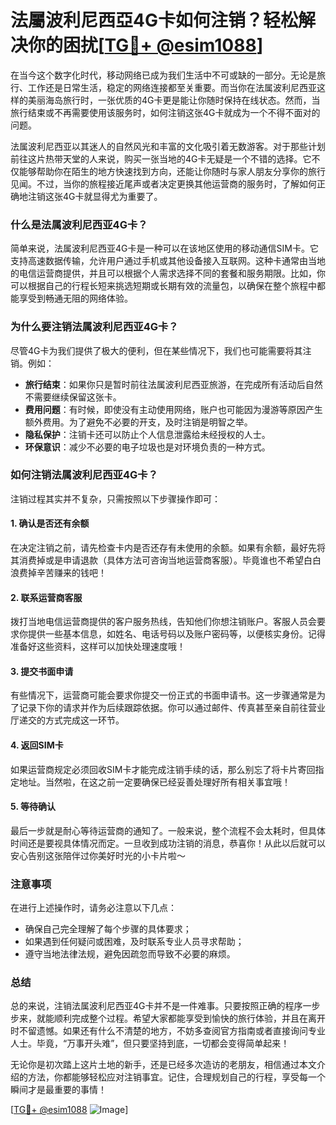 # 法屬波利尼西亞4G卡如何注销？轻松解决你的困扰[[TG💪+ @esim1088](https://t.me/s/esim1088)]

在当今这个数字化时代，移动网络已成为我们生活中不可或缺的一部分。无论是旅行、工作还是日常生活，稳定的网络连接都至关重要。而当你在法属波利尼西亚这样的美丽海岛旅行时，一张优质的4G卡更是能让你随时保持在线状态。然而，当旅行结束或不再需要使用该服务时，如何注销这张4G卡就成为一个不得不面对的问题。

法属波利尼西亚以其迷人的自然风光和丰富的文化吸引着无数游客。对于那些计划前往这片热带天堂的人来说，购买一张当地的4G卡无疑是一个不错的选择。它不仅能够帮助你在陌生的地方快速找到方向，还能让你随时与家人朋友分享你的旅行见闻。不过，当你的旅程接近尾声或者决定更换其他运营商的服务时，了解如何正确地注销这张4G卡就显得尤为重要了。

### **什么是法属波利尼西亚4G卡？**

简单来说，法属波利尼西亚4G卡是一种可以在该地区使用的移动通信SIM卡。它支持高速数据传输，允许用户通过手机或其他设备接入互联网。这种卡通常由当地的电信运营商提供，并且可以根据个人需求选择不同的套餐和服务期限。比如，你可以根据自己的行程长短来挑选短期或长期有效的流量包，以确保在整个旅程中都能享受到畅通无阻的网络体验。

### **为什么要注销法属波利尼西亚4G卡？**

尽管4G卡为我们提供了极大的便利，但在某些情况下，我们也可能需要将其注销。例如：

- **旅行结束**：如果你只是暂时前往法属波利尼西亚旅游，在完成所有活动后自然不需要继续保留这张卡。
- **费用问题**：有时候，即使没有主动使用网络，账户也可能因为漫游等原因产生额外费用。为了避免不必要的开支，及时注销是明智之举。
- **隐私保护**：注销卡还可以防止个人信息泄露给未经授权的人士。
- **环保意识**：减少不必要的电子垃圾也是对环境负责的一种方式。

### **如何注销法属波利尼西亚4G卡？**

注销过程其实并不复杂，只需按照以下步骤操作即可：

#### **1. 确认是否还有余额**
在决定注销之前，请先检查卡内是否还存有未使用的余额。如果有余额，最好先将其消费掉或是申请退款（具体方法可咨询当地运营商客服）。毕竟谁也不希望白白浪费掉辛苦赚来的钱吧！

#### **2. 联系运营商客服**
拨打当地电信运营商提供的客户服务热线，告知他们你想注销账户。客服人员会要求你提供一些基本信息，如姓名、电话号码以及账户密码等，以便核实身份。记得准备好这些资料，这样可以加快处理速度哦！

#### **3. 提交书面申请**
有些情况下，运营商可能会要求你提交一份正式的书面申请书。这一步骤通常是为了记录下你的请求并作为后续跟踪依据。你可以通过邮件、传真甚至亲自前往营业厅递交的方式完成这一环节。

#### **4. 返回SIM卡**
如果运营商规定必须回收SIM卡才能完成注销手续的话，那么别忘了将卡片寄回指定地址。当然啦，在这之前一定要确保已经妥善处理好所有相关事宜哦！

#### **5. 等待确认**
最后一步就是耐心等待运营商的通知了。一般来说，整个流程不会太耗时，但具体时间还是要视具体情况而定。一旦收到成功注销的消息，恭喜你！从此以后就可以安心告别这张陪伴过你美好时光的小卡片啦～

### **注意事项**
在进行上述操作时，请务必注意以下几点：
- 确保自己完全理解了每个步骤的具体要求；
- 如果遇到任何疑问或困难，及时联系专业人员寻求帮助；
- 遵守当地法律法规，避免因疏忽而导致不必要的麻烦。

### **总结**
总的来说，注销法属波利尼西亚4G卡并不是一件难事。只要按照正确的程序一步步来，就能顺利完成整个过程。希望大家都能享受到愉快的旅行体验，并且在离开时不留遗憾。如果还有什么不清楚的地方，不妨多查阅官方指南或者直接询问专业人士。毕竟，“万事开头难”，但只要坚持到底，一切都会变得简单起来！

无论你是初次踏上这片土地的新手，还是已经多次造访的老朋友，相信通过本文介绍的方法，你都能够轻松应对注销事宜。记住，合理规划自己的行程，享受每一个瞬间才是最重要的事情！

[[TG💪+ @esim1088](https://t.me/s/esim1088) ![Image](https://i.postimg.cc/4NQfJmqS/Snipaste-2025-05-13-00-14-12.png)]